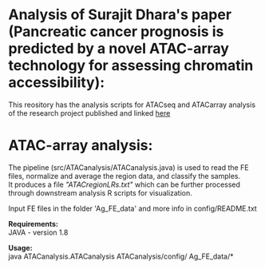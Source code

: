 # Analysis of Surajit Dhara's paper (Pancreatic cancer prognosis is predicted by a novel ATAC-array technology for assessing chromatin accessibility):
This reository has the analysis scripts for ATACseq and ATACarray analysis of the research project published and linked [here](https://www.biorxiv.org/content/10.1101/2021.01.21.427604v1) 


# ATAC-array analysis: 
The pipeline (src/ATACanalysis/ATACanalysis.java) is used to read the FE files, normalize and average the region data, and classify the samples.<br/>
It produces a file *"ATACregionLRs.txt"* which can be further processed through downstream analysis R scripts for visualization.<br/>

Input FE files in the folder 'Ag_FE_data' and more info in config/README.txt


**Requirements:**<br/>
JAVA - version 1.8

**Usage:**<br/>
java  ATACanalysis.ATACanalysis  ATACanalysis/config/  Ag_FE_data/* 
